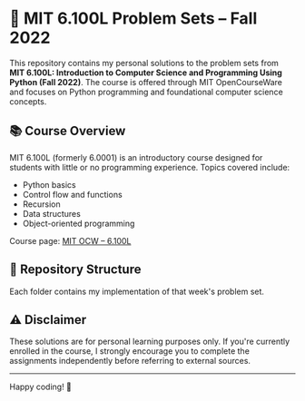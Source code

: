 # 🐍 MIT 6.100L Problem Sets – Fall 2022

This repository contains my personal solutions to the problem sets from **MIT 6.100L: Introduction to Computer Science and Programming Using Python (Fall 2022)**. The course is offered through MIT OpenCourseWare and focuses on Python programming and foundational computer science concepts.

## 📚 Course Overview

MIT 6.100L (formerly 6.0001) is an introductory course designed for students with little or no programming experience. Topics covered include:

- Python basics
- Control flow and functions
- Recursion
- Data structures
- Object-oriented programming

Course page: [MIT OCW – 6.100L](https://ocw.mit.edu/courses/6-100l-introduction-to-cs-and-programming-using-python-fall-2022/)

## 📁 Repository Structure

Each folder contains my implementation of that week's problem set.

## ⚠️ Disclaimer

These solutions are for personal learning purposes only. If you're currently enrolled in the course, I strongly encourage you to complete the assignments independently before referring to external sources.

---

Happy coding! 🚀
